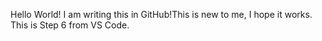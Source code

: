 Hello World!
I am writing this in GitHub!This is new to me, I hope it works. 
This is Step 6 from VS Code. 